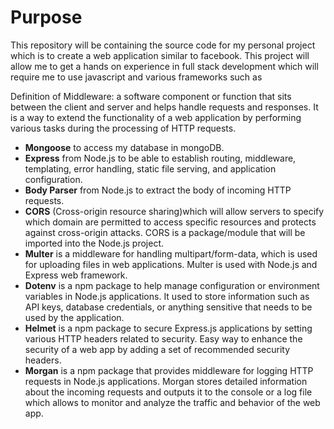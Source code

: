 # Purpose

This repository will be containing the source code for my personal project which is to create a web application similar to facebook. This project will allow me to get a hands on experience in full stack development which will require me to use javascript and various frameworks such as

Definition of Middleware: a software component or function that sits between the client and server and helps handle requests and responses. It is a way to extend the functionality of a web application by performing various tasks during the processing of HTTP requests.

* **Mongoose** to access my database in mongoDB.
* **Express** from Node.js to be able to establish routing, middleware, templating, error handling, static file serving, and application configuration.
* **Body Parser** from Node.js to extract the body of incoming HTTP requests.
* **CORS** (Cross-origin resource sharing)which will allow servers to specify which domain are permitted to access specific resources and protects against cross-origin attacks. CORS is a package/module that will be imported into the Node.js project.
* **Multer** is a middleware for handling multipart/form-data, which is used for uploading files in web applications. Multer is used with Node.js and Express web framework.
* **Dotenv** is a npm package to help manage configuration or environment variables in Node.js applications. It used to store information such as API keys, database credentials, or anything sensitive that needs to be used by the application.
* **Helmet** is a npm package to secure Express.js applications by setting various HTTP headers related to security. Easy way to enhance the security of a web app by adding a set of recommended security headers.
* **Morgan** is a npm package that provides middleware for logging HTTP requests in Node.js applications. Morgan stores detailed information about the incoming requests and outputs it to the console or a log file which allows to monitor and analyze the traffic and behavior of the web app. 
